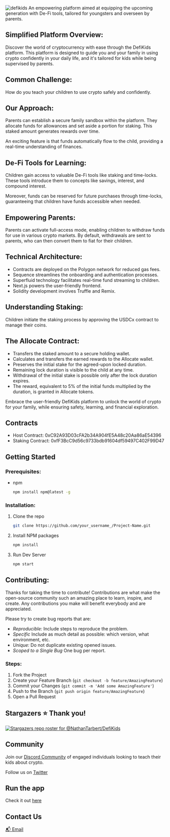 
![defikids](https://github.com/NathanTarbert/defikids/assets/66887028/5f89ee84-e66c-4909-b386-c489fe7387f0)
An empowering platform aimed at equipping the upcoming generation with De-Fi tools, tailored for youngsters and overseen by parents.

## Simplified Platform Overview:

Discover the world of cryptocurrency with ease through the DefiKids platform. This platform is designed to guide you and your family in using crypto confidently in your daily life, and it's tailored for kids while being supervised by parents.

## Common Challenge:

How do you teach your children to use crypto safely and confidently.

## Our Approach:

Parents can establish a secure family sandbox within the platform. They allocate funds for allowances and set aside a portion for staking. This staked amount generates rewards over time.

An exciting feature is that funds automatically flow to the child, providing a real-time understanding of finances.

## De-Fi Tools for Learning:

Children gain access to valuable De-Fi tools like staking and time-locks. These tools introduce them to concepts like savings, interest, and compound interest.

Moreover, funds can be reserved for future purchases through time-locks, guaranteeing that children have funds accessible when needed.

## Empowering Parents:

Parents can activate full-access mode, enabling children to withdraw funds for use in various crypto markets. By default, withdrawals are sent to parents, who can then convert them to fiat for their children.

## Technical Architecture:

- Contracts are deployed on the Polygon network for reduced gas fees.
- Sequence streamlines the onboarding and authentication processes.
- Superfluid technology facilitates real-time fund streaming to children.
- Next.js powers the user-friendly frontend.
- Solidity development involves Truffle and Remix.

## Understanding Staking:

Children initiate the staking process by approving the USDCx contract to manage their coins.

## The Allocate Contract:

- Transfers the staked amount to a secure holding wallet.
- Calculates and transfers the earned rewards to the Allocate wallet.
- Preserves the initial stake for the agreed-upon locked duration.
- Remaining lock duration is visible to the child at any time.
- Withdrawal of the initial stake is possible only after the lock duration expires.
- The reward, equivalent to 5% of the initial funds multiplied by the duration, is granted in Allocate tokens.

Embrace the user-friendly DefiKids platform to unlock the world of crypto for your family, while ensuring safety, learning, and financial exploration.

## Contracts

- Host Contract: 0xC92A93D03cFA2b34A904fE5A48c20Aa86aE54396
- Staking Contract: 0xfF3BcC9d56c9733bdb91604df59497C402F99D47

<!-- GETTING STARTED -->

## Getting Started

### Prerequisites:

- npm
  ```sh
  npm install npm@latest -g
  ```

### Installation:

1. Clone the repo
   ```sh
   git clone https://github.com/your_username_/Project-Name.git
   ```
2. Install NPM packages
   ```sh
   npm install
   ```
3. Run Dev Server
   ```sh
   npm start
   ```

<!-- CONTRIBUTING -->

## Contributing:

Thanks for taking the time to contribute! Contributions are what make the open-source community such an amazing place to learn, inspire, and create. Any contributions you make will benefit everybody and are appreciated.

Please try to create bug reports that are:
- <i>Reproducible:</i> Include steps to reproduce the problem.
- <i>Specific</i> Include as much detail as possible: which version, what environment, etc.
- <i>Unique:</i> Do not duplicate existing opened issues.
- <i>Scoped to a Single Bug</i> One bug per report.

### Steps:

1. Fork the Project
2. Create your Feature Branch (`git checkout -b feature/AmazingFeature`)
3. Commit your Changes (`git commit -m 'Add some AmazingFeature'`)
4. Push to the Branch (`git push origin feature/AmazingFeature`)
5. Open a Pull Request

## Stargazers ⭐ Thank you!

[![Stargazers repo roster for @NathanTarbert/DefiKids](https://reporoster.com/stars/notext/NathanTarbert/DefiKids)](https://github.com/NathanTarbert/DefiKids/stargazers)

## Community

Join our [Discord Community](https://discord.gg/bDGMYNa8Ng) of engaged individuals looking to teach their kids about crypto.

Follow us on [Twitter](https://twitter.com/defikids_)

## Run the app

Check it out [here](https://defikids-nathantarbert.vercel.app/)

## Contact Us

[📬 Email](https://defikidsproject@gmail.com)

